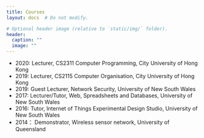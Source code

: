 ```yaml
---
title: Courses
layout: docs  # Do not modify.

# Optional header image (relative to `static/img/` folder).
header:
  caption: ""
  image: ""
---
```


<ul>
<li>2020: Lecturer, CS2311 Computer Programming, City University of Hong Kong</li>
<li>2019: Lecturer, CS2115 Computer Organisation, City University of Hong Kong</li>
<li>2019: Guest Lecturer, Network Security, University of New South Wales</li>
<li>2017: Lecturer/Tutor, Web, Spreadsheets and Databases, University of New South Wales</li>
<li>2016: Tutor, Internet of Things Experimental Design Studio, University of New South Wales</li>
<li>2014： Demonstrator, Wireless sensor network, University of Queensland</li>
</ul>